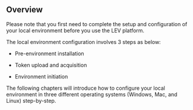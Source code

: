 ## Overview

Please note that you first need to complete the setup and configuration of your local environment before you use the LEV platform.

The local environment configuration involves 3 steps as below:

* Pre-environment installation

* Token upload and acquisition

* Environment initiation

The following chapters will introduce how to configure your local environment in three different operating systems (Windows, Mac, and Linux) step-by-step.
